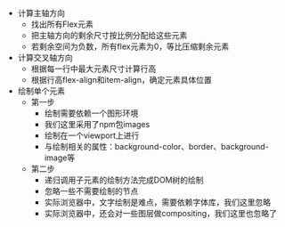- 计算主轴方向
  - 找出所有Flex元素
  - 把主轴方向的剩余尺寸按比例分配给这些元素
  - 若剩余空间为负数，所有flex元素为0，等比压缩剩余元素
- 计算交叉轴方向
  - 根据每一行中最大元素尺寸计算行高
  - 根据行高flex-align和item-align，确定元素具体位置
- 绘制单个元素
  - 第一步
    - 绘制需要依赖一个图形环境
    - 我们这里采用了npm包images
    - 绘制在一个viewport上进行
    - 与绘制相关的属性：background-color、border、background-image等
  - 第二步
    - 递归调用子元素的绘制方法完成DOM树的绘制
    - 忽略一些不需要绘制的节点
    - 实际浏览器中，文字绘制是难点，需要依赖字体库，我们这里忽略
    - 实际浏览器中，还会对一些图层做compositing，我们这里也忽略了
